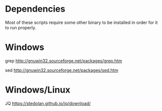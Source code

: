 Dependencies
===
Most of these scripts require some other binary to be installed in order for it to run properly.

Windows
===
grep
http://gnuwin32.sourceforge.net/packages/grep.htm

sed
http://gnuwin32.sourceforge.net/packages/sed.htm

Windows/Linux
===
JQ https://stedolan.github.io/jq/download/
